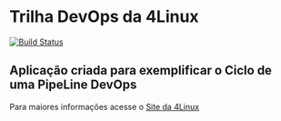 # Trilha DevOps da 4Linux

<!-- Altere a Flag abaixo com sua URL do Travis -->
[![Build Status](https://travis-ci.org/aomiglionni/DevOpsLab-HelloWorld.svg?branch=master)](https://travis-ci.org/aomiglionni/DevOpsLab-HelloWorld)

## Aplicação criada para exemplificar o Ciclo de uma PipeLine DevOps


Para maiores informações acesse o [Site da 4Linux](https://www.4linux.com.br/cursos/devops)
